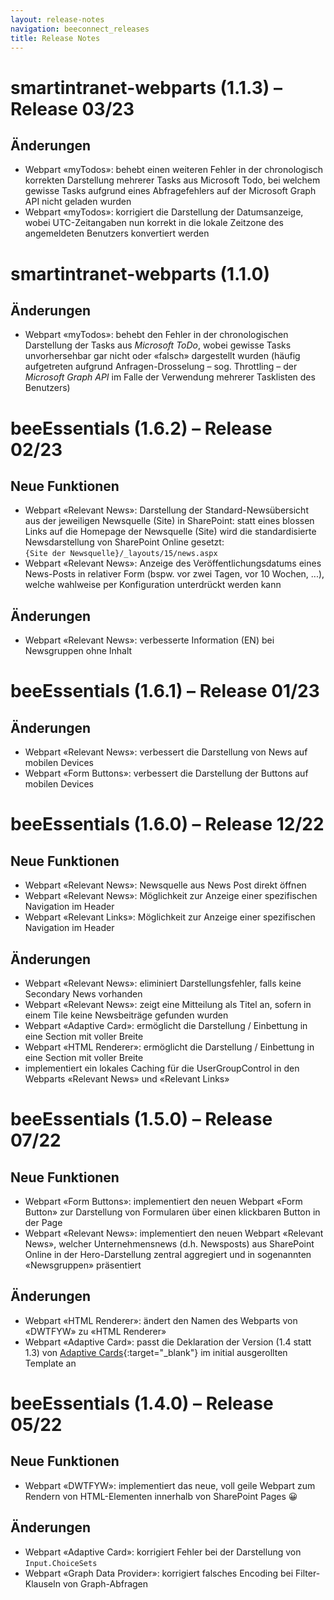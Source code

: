 ```yaml
---
layout: release-notes
navigation: beeconnect_releases
title: Release Notes
---
```


# smartintranet-webparts (1.1.3) – Release 03/23
## Änderungen
* Webpart «myTodos»: behebt einen weiteren Fehler in der chronologisch korrekten Darstellung mehrerer Tasks aus Microsoft Todo, bei welchem gewisse Tasks aufgrund eines Abfragefehlers auf der Microsoft Graph API nicht geladen wurden
* Webpart «myTodos»: korrigiert die Darstellung der Datumsanzeige, wobei UTC-Zeitangaben nun korrekt in die lokale Zeitzone des angemeldeten Benutzers konvertiert werden


# smartintranet-webparts (1.1.0)
## Änderungen
* Webpart «myTodos»: behebt den Fehler in der chronologischen Darstellung der Tasks aus *Microsoft ToDo*, wobei gewisse Tasks unvorhersehbar gar nicht oder «falsch» dargestellt wurden (häufig aufgetreten aufgrund Anfragen-Drosselung – sog. Throttling – der *Microsoft Graph API* im Falle der Verwendung mehrerer Tasklisten des Benutzers)


# beeEssentials (1.6.2) – Release 02/23
## Neue Funktionen
* Webpart «Relevant News»: Darstellung der Standard-Newsübersicht aus der jeweiligen Newsquelle (Site) in SharePoint: statt eines blossen Links auf die Homepage der Newsquelle (Site) wird die standardisierte Newsdarstellung von SharePoint Online gesetzt: <br/>`{Site der Newsquelle}/_layouts/15/news.aspx`
* Webpart «Relevant News»: Anzeige des Veröffentlichungsdatums eines News-Posts in relativer Form (bspw. vor zwei Tagen, vor 10 Wochen, ...), welche wahlweise per Konfiguration unterdrückt werden kann

## Änderungen
* Webpart «Relevant News»: verbesserte Information (EN) bei Newsgruppen ohne Inhalt


# beeEssentials (1.6.1) – Release 01/23
## Änderungen
* Webpart «Relevant News»: verbessert die Darstellung von News auf mobilen Devices
* Webpart «Form Buttons»: verbessert die Darstellung der Buttons auf mobilen Devices


# beeEssentials (1.6.0) – Release 12/22
## Neue Funktionen
* Webpart «Relevant News»: Newsquelle aus News Post direkt öffnen
* Webpart «Relevant News»: Möglichkeit zur Anzeige einer spezifischen Navigation im Header
* Webpart «Relevant Links»: Möglichkeit zur Anzeige einer spezifischen Navigation im Header

## Änderungen
* Webpart «Relevant News»: eliminiert Darstellungsfehler, falls keine Secondary News vorhanden
* Webpart «Relevant News»: zeigt eine Mitteilung als Titel an, sofern in einem Tile keine Newsbeiträge gefunden wurden
* Webpart «Adaptive Card»: ermöglicht die Darstellung / Einbettung in eine Section mit voller Breite
* Webpart «HTML Renderer»: ermöglicht die Darstellung / Einbettung in eine Section mit voller Breite
* implementiert ein lokales Caching für die UserGroupControl in den Webparts «Relevant News» und «Relevant Links»


# beeEssentials (1.5.0) – Release 07/22
## Neue Funktionen
* Webpart «Form Buttons»: implementiert den neuen Webpart «Form Button» zur Darstellung von Formularen über einen klickbaren Button in der Page
* Webpart «Relevant News»: implementiert den neuen Webpart «Relevant News», welcher Unternehmensnews (d.h. Newsposts) aus SharePoint Online in der Hero-Darstellung zentral aggregiert und in sogenannten «Newsgruppen» präsentiert

## Änderungen
* Webpart «HTML Renderer»: ändert den Namen des Webparts von «DWTFYW» zu «HTML Renderer»
* Webpart «Adaptive Card»: passt die Deklaration der Version (1.4 statt 1.3) von [Adaptive Cards](http://www.adaptivecards.io){:target="_blank"} im initial ausgerollten Template an


# beeEssentials (1.4.0) – Release 05/22
## Neue Funktionen
* Webpart «DWTFYW»: implementiert das neue, voll geile Webpart zum Rendern von HTML-Elementen innerhalb von SharePoint Pages 😀

## Änderungen
* Webpart «Adaptive Card»: korrigiert Fehler bei der Darstellung von `Input.ChoiceSets`
* Webpart «Graph Data Provider»: korrigiert falsches Encoding bei Filter-Klauseln von Graph-Abfragen